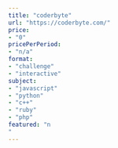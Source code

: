```yaml
---
title: "coderbyte"
url: "https://coderbyte.com/"
price: 
- "0"
pricePerPeriod: 
- "n/a"
format: 
- "challenge"
- "interactive"
subject: 
- "javascript"
- "python"
- "c++"
- "ruby"
- "php"
featured: "n"
---
```

